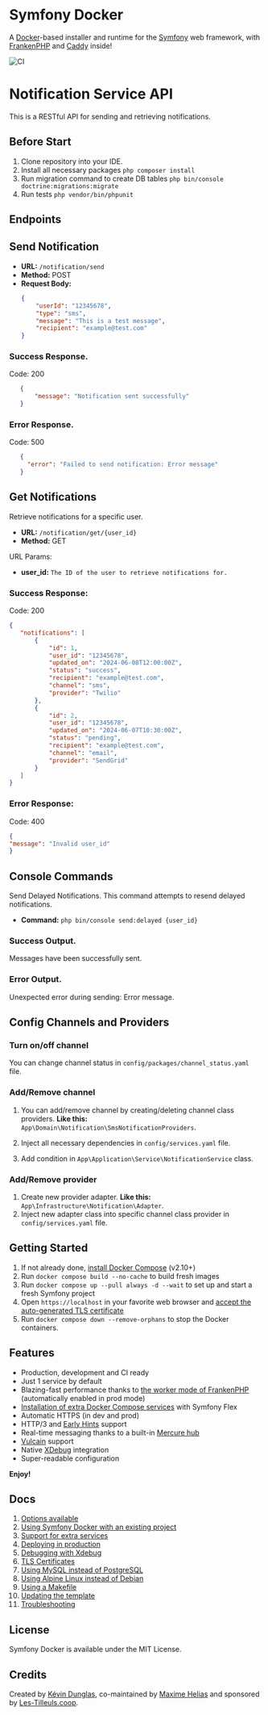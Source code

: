 # Symfony Docker

A [Docker](https://www.docker.com/)-based installer and runtime for the [Symfony](https://symfony.com) web framework,
with [FrankenPHP](https://frankenphp.dev) and [Caddy](https://caddyserver.com/) inside!

![CI](https://github.com/dunglas/symfony-docker/workflows/CI/badge.svg)


# Notification Service API

This is a RESTful API for sending and retrieving notifications.

## Before Start
1. Clone repository into your IDE.
2. Install all necessary packages
`php composer install`
3. Run migration command to create DB tables
`php bin/console doctrine:migrations:migrate`
4. Run tests
`php vendor/bin/phpunit`

## Endpoints

## Send Notification

- **URL:** `/notification/send`
- **Method:** POST
- **Request Body:**
  ```json
  {
      "userId": "12345678",
      "type": "sms",
      "message": "This is a test message",
      "recipient": "example@test.com"
  }
  ```
  
### Success Response. 
Code: 200
 ```json
    {
        "message": "Notification sent successfully"
    }
```

### Error Response. 
Code: 500
 ```json
    {
      "error": "Failed to send notification: Error message"
    }
```

## Get Notifications
Retrieve notifications for a specific user.
- **URL:** `/notification/get/{user_id}`
- **Method:** GET

URL Params:
- **user_id:** `The ID of the user to retrieve notifications for.`

### Success Response:  
Code: 200
 ```json
 {
    "notifications": [
        {
            "id": 1,
            "user_id": "12345678",
            "updated_on": "2024-06-08T12:00:00Z",
            "status": "success",
            "recipient": "example@test.com",
            "channel": "sms",
            "provider": "Twilio"
        },
        {
            "id": 2,
            "user_id": "12345678",
            "updated_on": "2024-06-07T10:30:00Z",
            "status": "pending",
            "recipient": "example@test.com",
            "channel": "email",
            "provider": "SendGrid"
        }
    ]
 }
 ```

### Error Response:
Code: 400
 ```json
{
"message": "Invalid user_id"
}
```

## Console Commands
Send Delayed Notifications.
This command attempts to resend delayed notifications.

- **Command:** `php bin/console send:delayed {user_id}`  

### Success Output. 
Messages have been successfully sent.
### Error Output. 
Unexpected error during sending: Error message.

## Config Channels and Providers

### Turn on/off channel
You can change channel status in 
`config/packages/channel_status.yaml`
file.

### Add/Remove channel
1. You can add/remove channel by creating/deleting channel class providers.
**Like this:** `App\Domain\Notification\SmsNotificationProviders`.
2. Inject all necessary dependencies in
`config/services.yaml` file.

3. Add condition in
`App\Application\Service\NotificationService`
class.

### Add/Remove provider
1. Create new provider adapter.
   **Like this:** `App\Infrastructure\Notification\Adapter`.
2. Inject new adapter class into specific channel class provider in
   `config/services.yaml` file.


## Getting Started

1. If not already done, [install Docker Compose](https://docs.docker.com/compose/install/) (v2.10+)
2. Run `docker compose build --no-cache` to build fresh images
3. Run `docker compose up --pull always -d --wait` to set up and start a fresh Symfony project
4. Open `https://localhost` in your favorite web browser and [accept the auto-generated TLS certificate](https://stackoverflow.com/a/15076602/1352334)
5. Run `docker compose down --remove-orphans` to stop the Docker containers.

## Features

* Production, development and CI ready
* Just 1 service by default
* Blazing-fast performance thanks to [the worker mode of FrankenPHP](https://github.com/dunglas/frankenphp/blob/main/docs/worker.md) (automatically enabled in prod mode)
* [Installation of extra Docker Compose services](docs/extra-services.md) with Symfony Flex
* Automatic HTTPS (in dev and prod)
* HTTP/3 and [Early Hints](https://symfony.com/blog/new-in-symfony-6-3-early-hints) support
* Real-time messaging thanks to a built-in [Mercure hub](https://symfony.com/doc/current/mercure.html)
* [Vulcain](https://vulcain.rocks) support
* Native [XDebug](docs/xdebug.md) integration
* Super-readable configuration

**Enjoy!**

## Docs
1. [Options available](docs/options.md)
2. [Using Symfony Docker with an existing project](docs/existing-project.md)
3. [Support for extra services](docs/extra-services.md)
4. [Deploying in production](docs/production.md)
5. [Debugging with Xdebug](docs/xdebug.md)
6. [TLS Certificates](docs/tls.md)
7. [Using MySQL instead of PostgreSQL](docs/mysql.md)
8. [Using Alpine Linux instead of Debian](docs/alpine.md)
9. [Using a Makefile](docs/makefile.md)
10. [Updating the template](docs/updating.md)
11. [Troubleshooting](docs/troubleshooting.md)

## License

Symfony Docker is available under the MIT License.

## Credits

Created by [Kévin Dunglas](https://dunglas.dev), co-maintained by [Maxime Helias](https://twitter.com/maxhelias) and sponsored by [Les-Tilleuls.coop](https://les-tilleuls.coop).
